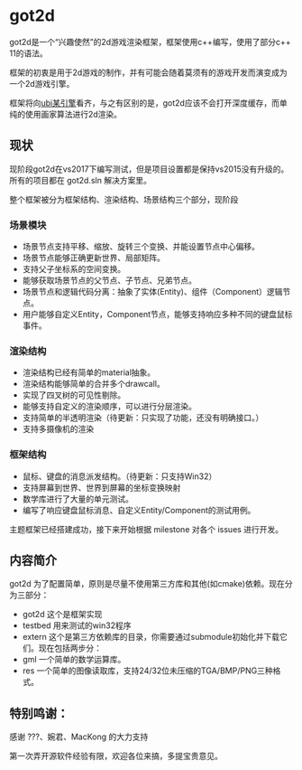 # got2d

got2d是一个“兴趣使然”的2d游戏渲染框架，框架使用c++编写，使用了部分c++ 11的语法。

框架的初衷是用于2d游戏的制作，并有可能会随着莫须有的游戏开发而演变成为一个2d游戏引擎。

框架将向[ubi某引擎](http://www.bilibili.com/video/av1505190/)看齐，与之有区别的是，got2d应该不会打开深度缓存，而单纯的使用画家算法进行2d渲染。

## 现状

现阶段got2d在vs2017下编写测试，但是项目设置都是保持vs2015没有升级的。
所有的项目都在 got2d.sln 解决方案里。

整个框架被分为框架结构、渲染结构、场景结构三个部分，现阶段

### 场景模块

* 场景节点支持平移、缩放、旋转三个变换、并能设置节点中心偏移。
* 场景节点能够正确更新世界、局部矩阵。
* 支持父子坐标系的空间变换。
* 能够获取场景节点的父节点、子节点、兄弟节点。
* 场景节点和逻辑代码分离：抽象了实体(Entity)、组件（Component）逻辑节点。
* 用户能够自定义Entity，Component节点，能够支持响应多种不同的键盘鼠标事件。

### 渲染结构

* 渲染结构已经有简单的material抽象。
* 渲染结构能够简单的合并多个drawcall。
* 实现了四叉树的可见性剔除。
* 能够支持自定义的渲染顺序，可以进行分层渲染。
* 支持简单的半透明渲染（待更新：只实现了功能，还没有明确接口。）
* 支持多摄像机的渲染

### 框架结构

* 鼠标、键盘的消息派发结构。（待更新：只支持Win32）
* 支持屏幕到世界、世界到屏幕的坐标变换映射
* 数学库进行了大量的单元测试。
* 编写了响应键盘鼠标消息、自定义Entity/Component的测试用例。

主题框架已经搭建成功，接下来开始根据 milestone 对各个 issues 进行开发。

## 内容简介

got2d 为了配置简单，原则是尽量不使用第三方库和其他(如cmake)依赖。现在分为三部分：

* got2d 这个是框架实现
* testbed 用来测试的win32程序
* extern 这个是第三方依赖库的目录，你需要通过submodule初始化并下载它们。现在包括两步分：
 * gml 一个简单的数学运算库。
 * res 一个简单的图像读取库，支持24/32位未压缩的TGA/BMP/PNG三种格式。

 
## 特别鸣谢：

感谢 ???、婉君、MacKong 的大力支持

第一次弄开源软件经验有限，欢迎各位来搞，多提宝贵意见。

